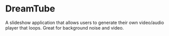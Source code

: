# DreamTube
A slideshow application that allows users to generate their own video/audio player that loops. Great for background noise and video.
